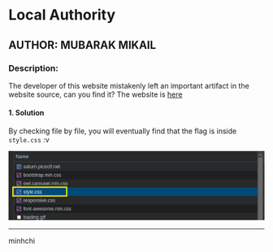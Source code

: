 # Local Authority
## AUTHOR: MUBARAK MIKAIL

### Description:
The developer of this website mistakenly left an important artifact in the website source, can you find it?
The website is [here](http://saturn.picoctf.net:65086/)

#### 1. Solution
By checking file by file, you will eventually find that the flag is inside ```style.css``` :v

![](./images/searchsource.PNG)

---

minhchi